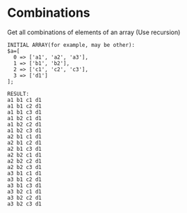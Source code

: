 # Combinations
Get all combinations of elements of an array (Use recursion)
```
INITIAL ARRAY(for example, may be other):
$a=[  
  0 => ['a1', 'a2', 'a3'],
  1 => ['b1', 'b2'],
  2 => ['c1', 'c2', 'c3'],
  3 => ['d1']
];
    
RESULT:
a1 b1 c1 d1 
a1 b1 c2 d1 
a1 b1 c3 d1 
a1 b2 c1 d1 
a1 b2 c2 d1 
a1 b2 c3 d1 
a2 b1 c1 d1 
a2 b1 c2 d1 
a2 b1 c3 d1 
a2 b2 c1 d1 
a2 b2 c2 d1 
a2 b2 c3 d1 
a3 b1 c1 d1 
a3 b1 c2 d1 
a3 b1 c3 d1 
a3 b2 c1 d1 
a3 b2 c2 d1 
a3 b2 c3 d1
```
